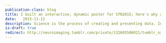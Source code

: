 ```yaml
---
publication-class: blog
title: I built an interactive, dynamic poster for SfN2015; here's why and how
date:   2015-11-12
description: Science is the process of creating and presenting data. Interactive visualizations allow others greater access to your data, allowing them to ask questions beyond your own. I created interactive visualizations for SfN 2015; I walk you through why and how.
is-draft: true
redirect: http://neuroimaging.tumblr.com/private/132605506021/tumblr_nxcner3Iis1uem31c
---
```

